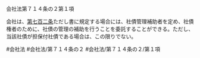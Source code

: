 会社法第７１４条の２第１項

会社は、[第七百二条](会社法＿＿＿＿第７０２条)ただし書に規定する場合には、社債管理補助者を定め、社債権者のために、社債の管理の補助を行うことを委託することができる。ただし、当該社債が担保付社債である場合は、この限りでない。

#会社法
#会社法/第７１４条の２
#会社法/第７１４条の２/第１項
